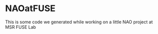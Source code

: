 NAOatFUSE
=========

This is some code we generated while working on a little NAO project at MSR FUSE Lab
